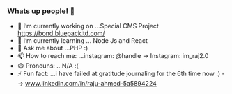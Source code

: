 ### Whats up people! 👋

- 🔭 I’m currently working on ...Special CMS Project https://bond.bluepackltd.com/
- 🌱 I’m currently learning ... Node Js and React
- 💬 Ask me about ...PHP :)
- 📫 How to reach me: ...instagram: @handle → Instagram: im_raj2.0
- 😄 Pronouns: ...N/A :(
- ⚡ Fun fact: ...i have failed at gratitude journaling for the 6th time now :)
-->
www.linkedin.com/in/raju-ahmed-5a5894224
